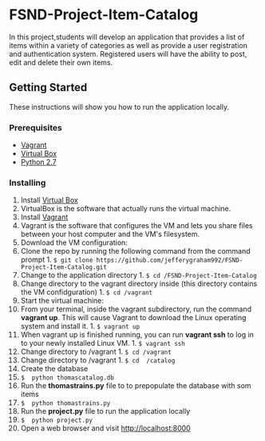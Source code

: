 # FSND-Project-Item-Catalog

In this project,students will develop an application that provides a list of items within a variety of categories as well as provide a user registration and authentication system. Registered users will have the ability to post, edit and delete their own items.

## Getting Started

These instructions will show you how to run the application locally.

### Prerequisites

* [Vagrant](https://www.vagrantup.com/)
* [Virtual Box](https://www.virtualbox.org/)
* [Python 2.7](https://www.python.org/downloads/release/python-2713/)

### Installing
1. Install [Virtual Box](https://www.virtualbox.org/)
  1. VirtualBox is the software that actually runs the virtual machine.
2. Install  [Vagrant](https://www.vagrantup.com/)
  1. Vagrant is the software that configures the VM and lets you share files between your host computer and the VM's filesystem.
3. Download the VM configuration:
  1. Clone the repo by running the following command from the command prompt
    1. `$ git clone https://github.com/jefferygraham992/FSND-Project-Item-Catalog.git`
  2. Change to the  application directory
    1. `$ cd /FSND-Project-Item-Catalog`
  3. Change directory to the vagrant directory inside (this directory contains the VM confidguration)
    1. `$ cd /vagrant`
4. Start the virtual machine:
  1. From your terminal, inside the vagrant subdirectory, run the command **vagrant up**. This will cause Vagrant to download the Linux operating system and install it.
    1. `$ vagrant up`
  2. When vagrant up is finished running, you can run **vagrant ssh** to log in to your newly installed Linux VM.
    1. `$ vagrant ssh`
  3. Change directory to /vagrant
    1. `$ cd /vagrant`
  4. Change directory to /vagrant
    1. `$ cd  /catalog`
5. Create the database
  1. `$  python thomascatalog.db`
6. Run the **thomastrains.py** file to to prepopulate the database with som items
  1. `$  python thomastrains.py`
7. Run the **project.py** file to run the application locally
  1. `$  python project.py`
8. Open a web browser and visit [http://localhost:8000](http://localhost:8000)
